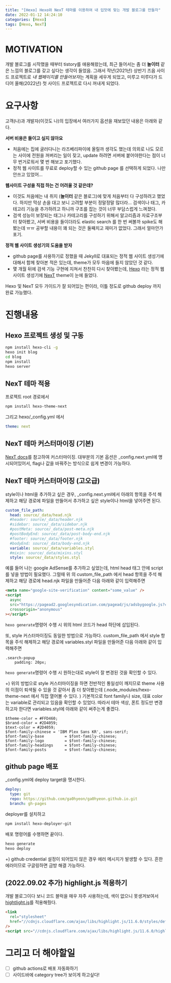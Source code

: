 ```yaml
---
title: "[Hexo] Hexo와 NexT 테마를 이용하여 내 입맛에 맞는 개발 블로그를 만들자"
date: 2022-01-12 14:24:10
categories: [Hexo]
tags: [Hexo, NexT]
---
```


# MOTIVATION

개발 블로그를 시작했을 때부터 tistory를 애용해왔는데, 최근 들어서는 좀 더 **놀이터** 같은 느낌의 블로그를 갖고 싶다는 생각이 들었음.
그래서 작년(2021년) 상반기 즈음 사이드 프로젝트로 *내 웹페이지를 만들어보자*는 계획을 세우게 되었고, 미루고 미루다가 드디어 올해(2022년) 첫 사이드 프로젝트로 다시 꺼내게 되었다.

# 요구사항

고객(나)과 개발자(이것도 나)의 입장에서 여러가지 옵션을 재보았던 내용은 아래와 같다.

**서버 비용은 들이고 싶지 않아요**

- 처음에는 집에 굴러다니는 라즈베리파이에 올릴까 생각도 했는데 의외로 나도 모르는 사이에 전원을 꺼버리는 일이 잦고, update 하려면 서버에 붙어야한다는 점이 너무 번거로워서 몇 번 해보고 포기했다.
- 정적 웹 사이트를 무료로 deploy할 수 있는 github page 를 선택하게 되었다. 나만 안쓰고 있었어...

**웹사이트 구성을 직접 하는 건 어려울 것 같은데?**

- 이것도 처음에는 내 취지 (**놀이터** 같은 블로그)에 맞게 처음부터 다 구성하려고 했었다. 하지만 막상 손을 대고 보니 고려할 부분이 정말정말 많더라... 검색이나 태그, 카테고리 기능을 추가하려고 하니까 구조를 잡는 것이 너무 부담스럽게 느껴졌다.
- 검색 성능이 보장되는 태그나 카테고리를 구성하기 위해서 알고리즘과 자료구조부터 찾아봤고, 서버 비용을 들이더라도 elastic search 를 한 번 써볼까 spike도 해봤는데 ㅠㅠ 공부할 내용이 꽤 되는 것은 둘째치고 재미가 없었다. 그래서 얼마안가 포기.

**정적 웹 사이트 생성기의 도움을 받자**

- github page를 사용하기로 정했을 때 Jekyll로 대표되는 정적 웹 사이트 생성기에 대해서 함께 찾아본 적은 있는데, theme가 모두 마음에 들지 않았던 것 같다.
- 몇 개월 뒤에 검색 기능 구현에 지쳐서 찬찬히 다시 찾아봤는데, [Hexo](https://hexo.io/ko/index.html) 라는 정적 웹 사이트 생성기에 [NexT](https://theme-next.js.org/) theme이 눈에 들었다.

Hexo 및 NexT 모두 가이드가 잘 되어있는 편이라, 이틀 정도로 github deploy 까지 완료 가능했다.

# 진행내용

## Hexo 프로젝트 생성 및 구동

```bash
npm install hexo-cli -g
hexo init blog
cd blog
npm install
hexo server
```

## NexT 테마 적용

프로젝트 root 경로에서

```bash
npm install hexo-theme-next
```

그리고 hexo/\_config.yml 에서

```yml
theme: next
```

## NexT 테마 커스터마이징 (기본)

[NexT docs](https://theme-next.js.org/docs/getting-started/)를 참고하여 커스터마이징.
대부분의 기본 옵션은 \_config.next.yml에 명시되어있어서, flag나 값을 바꿔주는 방식으로 쉽게 변경이 가능하다.

## NexT 테마 커스터마이징 (고오급)

style이나 html을 추가하고 싶은 경우, \_config.next.yml에서 아래의 항목을 주석 해제하고 해당 경로에 파일을 만들어서 추가하고 싶은 style이나 html을 넣어주면 된다.

```yml
custom_file_path:
  head: source/_data/head.njk
  #header: source/_data/header.njk
  #sidebar: source/_data/sidebar.njk
  #postMeta: source/_data/post-meta.njk
  #postBodyEnd: source/_data/post-body-end.njk
  #footer: source/_data/footer.njk
  #bodyEnd: source/_data/body-end.njk
  variable: source/_data/variables.styl
  #mixin: source/_data/mixins.styl
  style: source/_data/styles.styl
```

예를 들어 나는 google AdSense를 추가하고 싶었는데, html head 태그 안에 script를 넣을 방법이 필요했다.
그럴때 위 의 custom_file_path 에서 head 항목을 주석 해제하고 해당 경로에 head.njk 파일을 만들어준 다음 아래와 같이 입력해주면

```html
<meta name="google-site-verification" content="some_value" />
<script
  async
  src="https://pagead2.googlesyndication.com/pagead/js/adsbygoogle.js?client=some_value"
  crossorigin="anonymous"
></script>
```

`hexo generate`명령어 수행 시 위의 html 코드가 head 하단에 삽입된다.

또, style 커스터마이징도 동일한 방법으로 가능하다.
custom_file_path 에서 style 항목을 주석 해제하고 해당 경로에 variables.styl 파일을 만들어준 다음 아래와 같이 입력해주면

```stylus
.search-popup
    padding: 20px;
```

`hexo generate`명령어 수행 시 원하는대로 style이 잘 변경된 것을 확인할 수 있다.

+) 위의 방법으로 style 커스터마이징을 하면 전반적인 통일성이 깨지므로 theme 사용의 이점이 퇴색될 수 있을 것 같아서 좀 더 찾아봤는데 (.node_modules/hexo-theme-next 에서 직접 열어볼 수 있다. )
기본적으로 font family나 size, 대표 color 는 variable로 관리되고 있음을 확인할 수 있었다. 따라서 테마 색상, 폰트 정도만 변경하고자 한다면 variables.styl에 아래와 같이 써주는게 좋겠다.

```stylus
$theme-color = #FFD460;
$brand-color = #2D4059;
$text-color = #2D4059;
$font-family-chinese = 'IBM Plex Sans KR', sans-serif;
$font-family-base         = $font-family-chinese;
$font-family-logo         = $font-family-chinese;
$font-family-headings     = $font-family-chinese;
$font-family-posts        = $font-family-chinese;
```

## github page 배포

\_config.yml에 deploy target을 명시한다.

```yaml
deploy:
  type: git
  repo: https://github.com/ga0hyeon/ga0hyeon.github.io.git
  branch: gh-pages
```

deployer를 설치하고

```bash
npm install hexo-deployer-git
```

배포 명령어를 수행하면 끝이다.

```bash
hexo generate
hexo deploy
```

+) github credential 설정이 되어있지 않은 경우 에러 메시지가 발생할 수 있다. 흔한 에러이므로 구글링하면 금방 해결 가능하다.

## (2022.09.02 추가) highlight.js 적용하기

개발 블로그이다 보니 코드 블럭을 매우 자주 사용하는데, 색이 없으니 못생겨보여서 [hightlight.js](https://highlightjs.org/download/)를 적용해줬다.

```html
<link
  rel="stylesheet"
  href="//cdnjs.cloudflare.com/ajax/libs/highlight.js/11.6.0/styles/default.min.css"
/>
<script src="//cdnjs.cloudflare.com/ajax/libs/highlight.js/11.6.0/highlight.min.js"></script>
```

# 그리고 더 해야할일

- [ ] github actions로 배포 자동화하기
- [ ] 사이드바에 category tree가 보이게 하고싶다!

